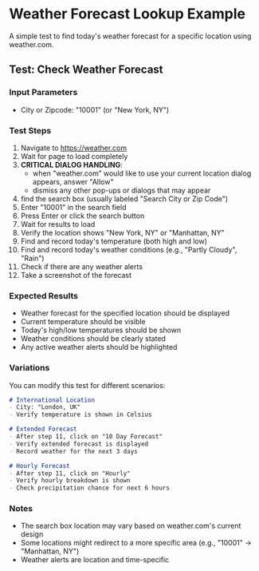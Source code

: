 # Weather Forecast Lookup Example

A simple test to find today's weather forecast for a specific location using weather.com.

## Test: Check Weather Forecast

### Input Parameters
- City or Zipcode: "10001" (or "New York, NY")

### Test Steps

1. Navigate to https://weather.com
2. Wait for page to load completely
3. **CRITICAL DIALOG HANDLING**:
   - when "weather.com” would like to use your current location dialog appears, answer "Allow"
   - dismiss any other pop-ups or dialogs that may appear
4. find the search box (usually labeled "Search City or Zip Code")
5. Enter "10001" in the search field
6. Press Enter or click the search button
7. Wait for results to load
8. Verify the location shows "New York, NY" or "Manhattan, NY"
9. Find and record today's temperature (both high and low)
10. Find and record today's weather conditions (e.g., "Partly Cloudy", "Rain")
11. Check if there are any weather alerts
12. Take a screenshot of the forecast

### Expected Results
- Weather forecast for the specified location should be displayed
- Current temperature should be visible
- Today's high/low temperatures should be shown
- Weather conditions should be clearly stated
- Any active weather alerts should be highlighted

### Variations

You can modify this test for different scenarios:

```markdown
# International Location
- City: "London, UK"
- Verify temperature is shown in Celsius

# Extended Forecast
- After step 11, click on "10 Day Forecast"
- Verify extended forecast is displayed
- Record weather for the next 3 days

# Hourly Forecast
- After step 11, click on "Hourly"
- Verify hourly breakdown is shown
- Check precipitation chance for next 6 hours
```

### Notes
- The search box location may vary based on weather.com's current design
- Some locations might redirect to a more specific area (e.g., "10001" → "Manhattan, NY")
- Weather alerts are location and time-specific
